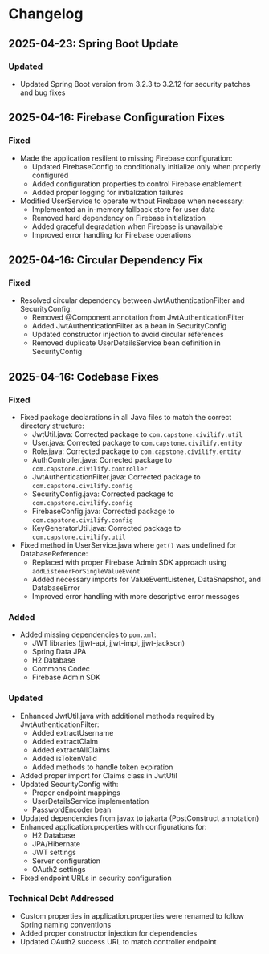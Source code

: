 # Changelog

## 2025-04-23: Spring Boot Update

### Updated
- Updated Spring Boot version from 3.2.3 to 3.2.12 for security patches and bug fixes

## 2025-04-16: Firebase Configuration Fixes

### Fixed
- Made the application resilient to missing Firebase configuration:
  - Updated FirebaseConfig to conditionally initialize only when properly configured
  - Added configuration properties to control Firebase enablement
  - Added proper logging for initialization failures
- Modified UserService to operate without Firebase when necessary:
  - Implemented an in-memory fallback store for user data
  - Removed hard dependency on Firebase initialization
  - Added graceful degradation when Firebase is unavailable
  - Improved error handling for Firebase operations

## 2025-04-16: Circular Dependency Fix

### Fixed
- Resolved circular dependency between JwtAuthenticationFilter and SecurityConfig:
  - Removed @Component annotation from JwtAuthenticationFilter
  - Added JwtAuthenticationFilter as a bean in SecurityConfig
  - Updated constructor injection to avoid circular references
  - Removed duplicate UserDetailsService bean definition in SecurityConfig

## 2025-04-16: Codebase Fixes

### Fixed
- Fixed package declarations in all Java files to match the correct directory structure:
  - JwtUtil.java: Corrected package to `com.capstone.civilify.util`
  - User.java: Corrected package to `com.capstone.civilify.entity`
  - Role.java: Corrected package to `com.capstone.civilify.entity` 
  - AuthController.java: Corrected package to `com.capstone.civilify.controller`
  - JwtAuthenticationFilter.java: Corrected package to `com.capstone.civilify.config`
  - SecurityConfig.java: Corrected package to `com.capstone.civilify.config`
  - FirebaseConfig.java: Corrected package to `com.capstone.civilify.config`
  - KeyGeneratorUtil.java: Corrected package to `com.capstone.civilify.util`
- Fixed method in UserService.java where `get()` was undefined for DatabaseReference:
  - Replaced with proper Firebase Admin SDK approach using `addListenerForSingleValueEvent`
  - Added necessary imports for ValueEventListener, DataSnapshot, and DatabaseError
  - Improved error handling with more descriptive error messages

### Added
- Added missing dependencies to `pom.xml`:
  - JWT libraries (jjwt-api, jjwt-impl, jjwt-jackson)
  - Spring Data JPA
  - H2 Database
  - Commons Codec
  - Firebase Admin SDK

### Updated
- Enhanced JwtUtil.java with additional methods required by JwtAuthenticationFilter:
  - Added extractUsername
  - Added extractClaim
  - Added extractAllClaims
  - Added isTokenValid
  - Added methods to handle token expiration
- Added proper import for Claims class in JwtUtil
- Updated SecurityConfig with:
  - Proper endpoint mappings
  - UserDetailsService implementation
  - PasswordEncoder bean
- Updated dependencies from javax to jakarta (PostConstruct annotation)
- Enhanced application.properties with configurations for:
  - H2 Database
  - JPA/Hibernate
  - JWT settings
  - Server configuration
  - OAuth2 settings
- Fixed endpoint URLs in security configuration

### Technical Debt Addressed
- Custom properties in application.properties were renamed to follow Spring naming conventions
- Added proper constructor injection for dependencies
- Updated OAuth2 success URL to match controller endpoint
